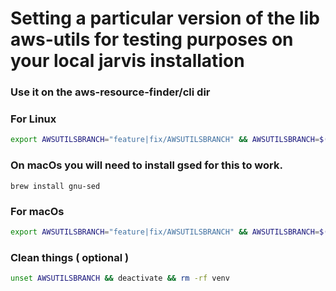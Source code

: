 # Setting a particular version of the lib aws-utils for testing purposes on your local jarvis installation

### Use it on the aws-resource-finder/cli dir


### For Linux
```bash
export AWSUTILSBRANCH="feature|fix/AWSUTILSBRANCH" && AWSUTILSBRANCH=$(echo $AWSUTILSBRANCH | sed 's/[/-]/\\&/g')&& python3 -m venv  venv && source venv/bin/activate && sed -i s/"$(grep ipsy-aws requirements.txt | sed -e 's/.*git@\(.*\)#egg=ipsy-aws.*/\1/')"/"${AWSUTILSBRANCH}"/g requirements.txt && pip install -r requirements.txt && echo "Now call jarvis from here"
```


### On macOs you will need to install gsed for this to work.
```
brew install gnu-sed
```
### For macOs
```bash
export AWSUTILSBRANCH="feature|fix/AWSUTILSBRANCH" && AWSUTILSBRANCH=$(echo $AWSUTILSBRANCH | sed 's/[/-]/\\&/g')&& python3 -m venv  venv && source venv/bin/activate && gsed -i s/"$(grep ipsy-aws requirements.txt | gsed -e 's/.*git@\(.*\)#egg=ipsy-aws.*/\1/')"/"${AWSUTILSBRANCH}"/g requirements.txt && pip install -r requirements.txt && echo "Now call jarvis from here"
```

### Clean things ( optional )
```bash
unset AWSUTILSBRANCH && deactivate && rm -rf venv
```
